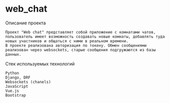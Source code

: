 # web_chat

Описание проекта

    Проект "Web chat" представляет собой приложение с комнатами чатов,
    пользователь имеет возможность создавать новые комнаты, добавлять туда
    новых участников и общаться с ними в реальном времени.
    В проекте реализована авторизация по токену. Обмен сообщениями 
    реализован через websockets, старые сообщения подгружаются из базы данных.

Стек используемых технологий

    Python
    Django, DRF
    Websockets (chanels)
    JavaScript
    Vue.js
    Bootstrap
